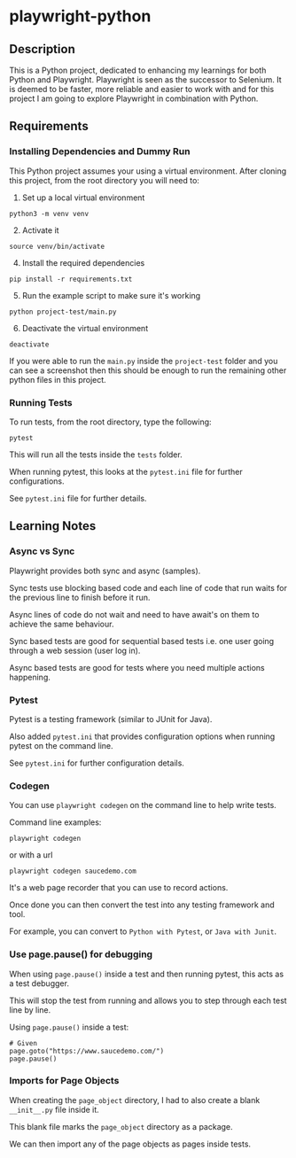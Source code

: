 # playwright-python

## Description

This is a Python project, dedicated to enhancing my learnings for both Python and Playwright. Playwright is seen as the successor to Selenium. It is deemed to be faster, more reliable and easier to work with and for this project I am going to explore Playwright in combination with Python.

## Requirements

### Installing Dependencies and Dummy Run
This Python project assumes your using a virtual environment. After cloning this project, from the root directory you will need to:

1. Set up a local virtual environment
```
python3 -m venv venv
```
2. Activate it
```
source venv/bin/activate
```
4. Install the required dependencies
```
pip install -r requirements.txt
```
5. Run the example script to make sure it's working
```
python project-test/main.py
```
6. Deactivate the virtual environment
```
deactivate
```
If you were able to run the `main.py` inside the `project-test` folder and you can see a screenshot then this should be enough to run the remaining other python files in this project.

### Running Tests

To run tests, from the root directory, type the following:
```
pytest
```
This will run all the tests inside the `tests` folder. 

When running pytest, this looks at the `pytest.ini` file for further configurations. 

See `pytest.ini` file for further details.

## Learning Notes

### Async vs Sync
Playwright provides both sync and async (samples). 

Sync tests use blocking based code and each line of code that run waits for the previous line to finish before it run. 

Async lines of code do not wait and need to have await's on them to achieve the same behaviour.

Sync based tests are good for sequential based tests i.e. one user going through a web session (user log in).

Async based tests are good for tests where you need multiple actions happening.

### Pytest

Pytest is a testing framework (similar to JUnit for Java).

Also added `pytest.ini` that provides configuration options when running pytest on the command line.

See `pytest.ini` for further configuration details.

### Codegen

You can use `playwright codegen` on the command line to help write tests.

Command line examples:
```
playwright codegen 
```
or with a url
```
playwright codegen saucedemo.com
```

It's a web page recorder that you can use to record actions. 

Once done you can then convert the test into any testing framework and tool.

For example, you can convert to `Python with Pytest`, or `Java with Junit`.

### Use page.pause() for debugging

When using `page.pause()` inside a test and then running pytest, this acts as a test debugger.

This will stop the test from running and allows you to step through each test line by line.

Using `page.pause()` inside a test:

```
# Given
page.goto("https://www.saucedemo.com/")
page.pause()
```

### Imports for Page Objects

When creating the `page_object` directory, I had to also create a blank `__init__.py` file inside it.

This blank file marks the `page_object` directory as a package.

We can then import any of the page objects as pages inside tests.
